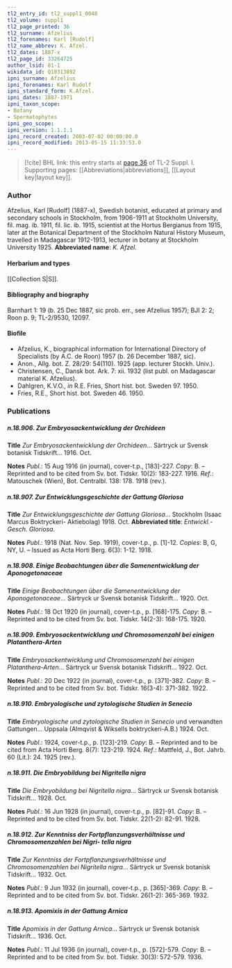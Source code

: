 ```yaml
---
tl2_entry_id: tl2_suppl1_0048
tl2_volume: suppl1
tl2_page_printed: 36
tl2_surname: Afzelius
tl2_forenames: Karl [Rudolf]
tl2_name_abbrev: K. Afzel.
tl2_dates: 1887-x
tl2_page_id: 33264725
author_lsid: 81-1
wikidata_id: Q10313892
ipni_surname: Afzelius
ipni_forenames: Karl Rudolf
ipni_standard_form: K.Afzel.
ipni_dates: 1887-1971
ipni_taxon_scope: 
- Botany
- Spermatophytes
ipni_geo_scope: 
ipni_version: 1.1.1.1
ipni_record_created: 2003-07-02 00:00:00.0
ipni_record_modified: 2013-05-15 11:33:53.0
---
```



> [!cite] BHL link: this entry starts at [page 36](https://www.biodiversitylibrary.org/page/33264725) of TL-2 Suppl. I.
> Supporting pages: [[Abbreviations|abbreviations]], [[Layout key|layout key]].

### Author

Afzelius, Karl \[Rudolf\] (1887-x), Swedish botanist, educated at primary and secondary schools in Stockholm, from 1906-1911 at Stockholm University, fil. mag. ib. 1911, fil. lic. ib. 1915, scientist at the Hortus Bergianus from 1915, later at the Botanical Department of the Stockholm Natural History Museum, travelled in Madagascar 1912-1913, lecturer in botany at Stockholm University 1925. 
**Abbreviated name**: *K. Afzel.*

#### Herbarium and types

[[Collection S|S]].

#### Bibliography and biography

Barnhart 1: 19 (b. 25 Dec 1887, sic prob. err., see Afzelius 1957); BJI 2: 2; Roon p. 9; TL-2/9530, 12097.

#### Biofile

- Afzelius, K., biographical information for International Directory of Specialists (by A.C. de Roon) 1957 (b. 26 December 1887, sic).
- Anon., Allg. bot. Z. 28/29: 54(110). 1925 (app. lecturer Stockh. Univ.).
- Christensen, C., Dansk bot. Ark. 7: xii. 1932 (list publ. on Madagascar material K. Afzelius).
- Dahlgren, K.V.O., *in* R.E. Fries, Short hist. bot. Sweden 97. 1950.
- Fries, R.E., Short hist. bot. Sweden 46. 1950.

### Publications

##### n.18.906. Zur Embryosackentwicklung der Orchideen

**Title**
*Zur Embryosackentwicklung der Orchideen*... Särtryck ur Svensk botanisk Tidskrift... 1916. Oct.

**Notes**
*Publ*.: 15 Aug 1916 (in journal), cover-t.p., \[183\]-227. *Copy*: B. – Reprinted and to be cited from Sv. bot. Tidskr. 10(2): 183-227. 1916.
*Ref*.: Matouschek (Wien), Bot. Centralbl. 138: 178. 1918 (rev.).

##### n.18.907. Zur Entwicklungsgeschichte der Gattung Gloriosa

**Title**
*Zur Entwicklungsgeschichte der Gattung Gloriosa*... Stockholm (Isaac Marcus Boktryckeri- Aktiebolag) 1918. Oct.
**Abbreviated title**: *Entwickl.-Gesch. Gloriosa*.

**Notes**
*Publ*.: 1918 (Nat. Nov. Sep. 1919), cover-t.p., p. \[1\]-12. *Copies*: B, G, NY, U. – Issued as Acta Horti Berg. 6(3): 1-12. 1918.

##### n.18.908. Einige Beobachtungen über die Samenentwicklung der Aponogetonaceae

**Title**
*Einige Beobachtungen über die Samenentwicklung der Aponogetonaceae*... Särtryck ur Svensk botanisk Tidskrift... 1920. Oct.

**Notes**
*Publ*.: 18 Oct 1920 (in journal), cover-t.p., p. \[168\]-175. *Copy*: B. – Reprinted and to be cited from Sv. bot. Tidskr. 14(2-3): 168-175. 1920.

##### n.18.909. Embryosackentwicklung und Chromosomenzahl bei einigen Platanthera-Arten

**Title**
*Embryosackentwicklung und Chromosomenzahl bei einigen Platanthera-Arten*... Särtryck ur Svensk botanisk Tidskrift... 1922. Oct.

**Notes**
*Publ*.: 20 Dec 1922 (in journal), cover-t.p., p. \[371\]-382. *Copy*: B. – Reprinted and to be cited from Sv. bot. Tidskr. 16(3-4): 371-382. 1922.

##### n.18.910. Embryologische und zytologische Studien in Senecio

**Title**
*Embryologische und zytologische Studien in Senecio* und verwandten Gattungen... Uppsala (Almqvist & Wiksells boktryckeri-A.B.) 1924. Oct.

**Notes**
*Publ*.: 1924, cover-t.p., p. \[123\]-219. *Copy*: B. – Reprinted and to be cited from Acta Horti Berg. 8(7): 123-219. 1924.
*Ref*.: Mattfeld, J., Bot. Jahrb. 60 (Lit.): 24. 1925 (rev.).

##### n.18.911. Die Embryobildung bei Nigritella nigra

**Title**
*Die Embryobildung bei Nigritella nigra*... Särtryck ur Svensk botanisk Tidskrift... 1928. Oct.

**Notes**
*Publ*.: 16 Jun 1928 (in journal), cover-t.p., p. \[82\]-91. *Copy*: B. – Reprinted and to be cited from Sv. bot. Tidskr. 22(1-2): 82-91. 1928.

##### n.18.912. Zur Kenntniss der Fortpflanzungsverhältnisse und Chromosomenzahlen bei Nigri- tella nigra

**Title**
*Zur Kenntniss der Fortpflanzungsverhältnisse und Chromosomenzahlen bei Nigritella nigra*... Särtryck ur Svensk botanisk Tidskrift... 1932. Oct.

**Notes**
*Publ*.: 9 Jun 1932 (in journal), cover-t.p., p. \[365\]-369. *Copy*: B. – Reprinted and to be cited from Sv. bot. Tidskr. 26(1-2): 365-369. 1932.

##### n.18.913. Apomixis in der Gattung Arnica

**Title**
*Apomixis in der Gattung Arnica*... Särtryck ur Svensk botanisk Tidskrift... 1936. Oct.

**Notes**
*Publ*.: 11 Jul 1936 (in journal), cover-t.p., p. \[572\]-579. *Copy*: B. – Reprinted and to be cited from Sv. bot. Tidskr. 30(3): 572-579. 1936.

